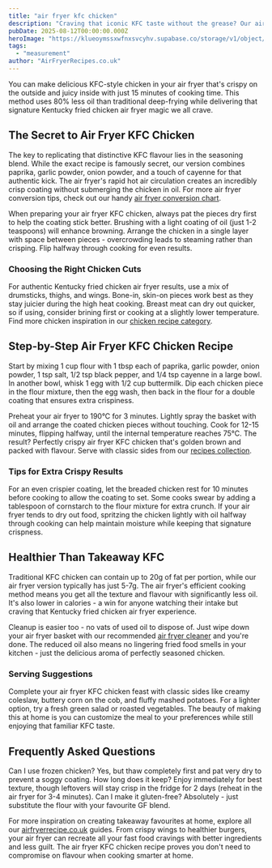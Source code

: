 ```yaml
---
title: "air fryer kfc chicken"
description: "Craving that iconic KFC taste without the grease? Our air fryer KFC chicken recipe delivers all the crispy, flavourful goodness you love with a fraction of the oil. Using simple ingredients and your trusty air fryer, you can enjoy this takeaway favourite at home in under 30 minutes. Perfect for family dinners or game day snacks!"
pubDate: 2025-08-12T00:00:00.000Z
heroImage: "https://klueoymssxwfnxsvcyhv.supabase.co/storage/v1/object/public/md/air-fryer-kfc-chicken-09ec7849.png"
tags:
  - "measurement"
author: "AirFryerRecipes.co.uk"
---
```


<p id="">You can make delicious KFC-style chicken in your air fryer that's crispy on the outside and juicy inside with just 15 minutes of cooking time. This method uses 80% less oil than traditional deep-frying while delivering that signature Kentucky fried chicken air fryer magic we all crave.</p><h2 id="">The Secret to Air Fryer KFC Chicken</h2><p id="">The key to replicating that distinctive KFC flavour lies in the seasoning blend. While the exact recipe is famously secret, our version combines paprika, garlic powder, onion powder, and a touch of cayenne for that authentic kick. The air fryer's rapid hot air circulation creates an incredibly crisp coating without submerging the chicken in oil. For more air fryer conversion tips, check out our handy <a href="https://www.airfryerrecipe.co.uk/air-fryer-conversion-chart" id="">air fryer conversion chart</a>.</p><p id="">When preparing your air fryer KFC chicken, always pat the pieces dry first to help the coating stick better. Brushing with a light coating of oil (just 1-2 teaspoons) will enhance browning. Arrange the chicken in a single layer with space between pieces - overcrowding leads to steaming rather than crisping. Flip halfway through cooking for even results.</p><h3 id="">Choosing the Right Chicken Cuts</h3><p id="">For authentic Kentucky fried chicken air fryer results, use a mix of drumsticks, thighs, and wings. Bone-in, skin-on pieces work best as they stay juicier during the high heat cooking. Breast meat can dry out quicker, so if using, consider brining first or cooking at a slightly lower temperature. Find more chicken inspiration in our <a href="https://www.airfryerrecipe.co.uk/recipe-category/chicken" id="">chicken recipe category</a>.</p><h2 id="">Step-by-Step Air Fryer KFC Chicken Recipe</h2><p id="">Start by mixing 1 cup flour with 1 tbsp each of paprika, garlic powder, onion powder, 1 tsp salt, 1/2 tsp black pepper, and 1/4 tsp cayenne in a large bowl. In another bowl, whisk 1 egg with 1/2 cup buttermilk. Dip each chicken piece in the flour mixture, then the egg wash, then back in the flour for a double coating that ensures extra crispiness.</p><p id="">Preheat your air fryer to 190°C for 3 minutes. Lightly spray the basket with oil and arrange the coated chicken pieces without touching. Cook for 12-15 minutes, flipping halfway, until the internal temperature reaches 75°C. The result? Perfectly crispy air fryer KFC chicken that's golden brown and packed with flavour. Serve with classic sides from our <a href="https://www.airfryerrecipe.co.uk/recipes" id="">recipes collection</a>.</p><h3 id="">Tips for Extra Crispy Results</h3><p id="">For an even crispier coating, let the breaded chicken rest for 10 minutes before cooking to allow the coating to set. Some cooks swear by adding a tablespoon of cornstarch to the flour mixture for extra crunch. If your air fryer tends to dry out food, spritzing the chicken lightly with oil halfway through cooking can help maintain moisture while keeping that signature crispness.</p><h2 id="">Healthier Than Takeaway KFC</h2><p id="">Traditional KFC chicken can contain up to 20g of fat per portion, while our air fryer version typically has just 5-7g. The air fryer's efficient cooking method means you get all the texture and flavour with significantly less oil. It's also lower in calories - a win for anyone watching their intake but craving that Kentucky fried chicken air fryer experience.</p><p id="">Cleanup is easier too - no vats of used oil to dispose of. Just wipe down your air fryer basket with our recommended <a href="https://www.airfryerrecipe.co.uk/air-fryer-cleaner" id="">air fryer cleaner</a> and you're done. The reduced oil also means no lingering fried food smells in your kitchen - just the delicious aroma of perfectly seasoned chicken.</p><h3 id="">Serving Suggestions</h3><p id="">Complete your air fryer KFC chicken feast with classic sides like creamy coleslaw, buttery corn on the cob, and fluffy mashed potatoes. For a lighter option, try a fresh green salad or roasted vegetables. The beauty of making this at home is you can customize the meal to your preferences while still enjoying that familiar KFC taste.</p><h2 id="">Frequently Asked Questions</h2><p id="">Can I use frozen chicken? Yes, but thaw completely first and pat very dry to prevent a soggy coating. How long does it keep? Enjoy immediately for best texture, though leftovers will stay crisp in the fridge for 2 days (reheat in the air fryer for 3-4 minutes). Can I make it gluten-free? Absolutely - just substitute the flour with your favourite GF blend.</p><p id="">For more inspiration on creating takeaway favourites at home, explore all our <a href="https://www.airfryerrecipe.co.uk" id="">airfryerrecipe.co.uk</a> guides. From crispy wings to healthier burgers, your air fryer can recreate all your fast food cravings with better ingredients and less guilt. The air fryer KFC chicken recipe proves you don't need to compromise on flavour when cooking smarter at home.</p>